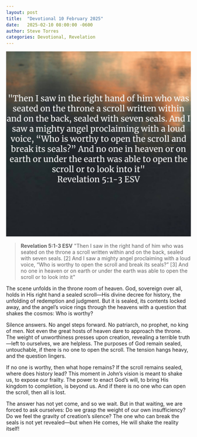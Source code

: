 ```yaml
---
layout: post
title:  "Devotional 10 February 2025"
date:   2025-02-10 08:00:00 -0600
author: Steve Torres
categories: Devotional, Revelation
---
```

![Rev-5-_1-3](https://github.com/ElEsteeb/ElEsteeb.github.io/blob/main/images/devotionals/Rev-5-_1-3.jpg)

>**Revelation 5:1-3 ESV**
>"Then I saw in the right hand of him who was seated on the throne a scroll written within and on the back, sealed with seven seals. [2] And I saw a mighty angel proclaiming with a loud voice, “Who is worthy to open the scroll and break its seals?” [3] And no one in heaven or on earth or under the earth was able to open the scroll or to look into it"

The scene unfolds in the throne room of heaven. God, sovereign over all, holds in His right hand a sealed scroll—His divine decree for history, the unfolding of redemption and judgment. But it is sealed, its contents locked away, and the angel’s voice rings through the heavens with a question that shakes the cosmos: Who is worthy?

Silence answers. No angel steps forward. No patriarch, no prophet, no king of men. Not even the great hosts of heaven dare to approach the throne. The weight of unworthiness presses upon creation, revealing a terrible truth—left to ourselves, we are helpless. The purposes of God remain sealed, untouchable, if there is no one to open the scroll. The tension hangs heavy, and the question lingers.

If no one is worthy, then what hope remains? If the scroll remains sealed, where does history lead? This moment in John’s vision is meant to shake us, to expose our frailty. The power to enact God’s will, to bring His kingdom to completion, is beyond us. And if there is no one who can open the scroll, then all is lost.

The answer has not yet come, and so we wait. But in that waiting, we are forced to ask ourselves: Do we grasp the weight of our own insufficiency? Do we feel the gravity of creation’s silence? The one who can break the seals is not yet revealed—but when He comes, He will shake the reality itself!




<script src="https://www.biblegateway.com/public/link-to-us/tooltips/bglinks.js" type="text/javascript"></script>
<script type="text/javascript">
BGLinks.version = "ESV";
BGLinks.linkVerses();
</script>
